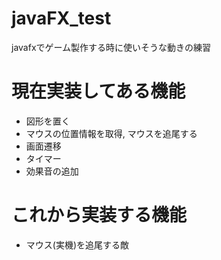 # javaFX_test
javafxでゲーム製作する時に使いそうな動きの練習

# 現在実装してある機能
- 図形を置く
- マウスの位置情報を取得, マウスを追尾する
- 画面遷移
- タイマー
- 効果音の追加

# これから実装する機能
- マウス(実機)を追尾する敵

